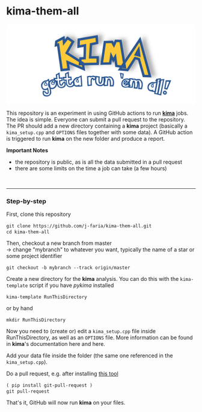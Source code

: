 # kima-them-all

![kima-them-all](.img/kima-them-all.png)

This repository is an experiment in using GitHub actions to run
[**kima**](https://github.com/j-faria/kima) jobs.  
The idea is simple. Everyone can submit a pull request to the repository. The PR
should add a new directory containing a **kima** project (basically a
`kima_setup.cpp` and `OPTIONS` files together with some data). A GitHub action
is triggered to run **kima** on the new folder and produce a report.


**Important Notes**

- the repository is public, as is all the data submitted in a pull request
- there are some limits on the time a job can take (a few hours)


<br>

---

### Step-by-step


First, clone this repository

```
git clone https://github.com/j-faria/kima-them-all.git
cd kima-them-all
```

Then, checkout a new branch from master  
→ change "mybranch" to whatever you want, typically the name of a star or some
project identifier

```
git checkout -b mybranch --track origin/master
```

Create a new directory for the **kima** analysis.
You can do this with the `kima-template` script if you have _pykima_ installed

```
kima-template RunThisDirectory
```

or by hand

```
mkdir RunThisDirectory
```

Now you need to (create or) edit a `kima_setup.cpp` file inside
RunThisDirectory, as well as an `OPTIONS` file.
More information can be found in **kima**'s documentation here and here.

Add your data file inside the folder (the same one referenced in the
`kima_setup.cpp`).

Do a pull request, e.g. after installing [this
tool](https://github.com/jd/git-pull-request)

```
( pip install git-pull-request )
git pull-request
```

That's it, GitHub will now run **kima** on your files.